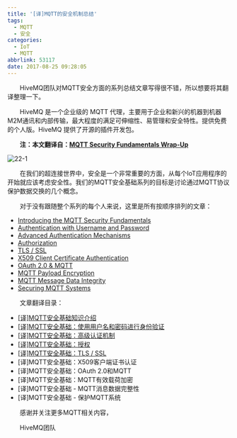 ```yaml
---
title: '[译]MQTT的安全机制总结'
tags:
  - MQTT
  - 安全
categories:
  - IoT
  - MQTT
abbrlink: 53117
date: 2017-08-25 09:28:05
---
```


　　HiveMQ团队对MQTT安全方面的系列总结文章写得很不错，所以想要将其翻译整理一下。

<!--more-->

　　HiveMQ 是一个企业级的 MQTT 代理，主要用于企业和新兴的机器到机器M2M通讯和内部传输，最大程度的满足可伸缩性、易管理和安全特性。提供免费的个人版。HiveMQ 提供了开源的插件开发包。


　　**注：本文翻译自：[MQTT Security Fundamentals Wrap-Up](http://www.hivemq.com/blog/mqtt-security-fundamentals-wrap-up)**

![22-1](http://www.hivemq.com/wp-content/uploads/mqttsecurityfundamentals.png)

　　在我们的超连接世界中，安全是一个非常重要的方面，从每个IoT应用程序的开始就应该考虑安全性。我们的MQTT安全基础系列的目标是讨论通过MQTT协议保护数据交换的几个概念。

　　对于没有跟随整个系列的每个人来说，这里是所有按顺序排列的文章：

- [Introducing the MQTT Security Fundamentals](http://www.hivemq.com/introducing-the-mqtt-security-fundamentals/)
- [Authentication with Username and Password](http://www.hivemq.com/mqtt-security-fundamentals-authentication-username-password/)
- [Advanced Authentication Mechanisms](http://www.hivemq.com/mqtt-security-fundamentals-advanced-authentication-mechanisms/)
- [Authorization](http://www.hivemq.com/mqtt-security-fundamentals-authorization/)
- [TLS / SSL](http://www.hivemq.com/mqtt-security-fundamentals-tls-ssl/)
- [X509 Client Certificate Authentication](http://www.hivemq.com/mqtt-security-fundamentals-x509-client-certificate-authentication/)
- [OAuth 2.0 & MQTT](http://www.hivemq.com/mqtt-security-fundamentals-oauth-2-0-mqtt/)
- [MQTT Payload Encryption](http://www.hivemq.com/mqtt-security-fundamentals-payload-encryption/)
- [MQTT Message Data Integrity](http://www.hivemq.com/mqtt-security-fundamentals-mqtt-message-data-integrity/)
- [Securing MQTT Systems](http://www.hivemq.com/mqtt-security-fundamentals-securing-mqtt-systems/)

　　文章翻译目录：

- [[译]MQTT安全基础知识介绍](http://fanzhenyu.me/2017/08/23/译-MQTT安全基础知识介绍/)
- [[译]MQTT安全基础：使用用户名和密码进行身份验证](http://fanzhenyu.me/2017/08/24/译-MQTT安全基础：使用用户名和密码进行身份验证/)
- [[译]MQTT安全基础：高级认证机制](http://fanzhenyu.me/2017/09/23/译-MQTT安全基础：高级认证机制/)
- [[译]MQTT安全基础：授权](http://fanzhenyu.me/2017/09/28/译-MQTT安全基础：授权/)
- [[译]MQTT安全基础：TLS / SSL](http://fanzhenyu.me/2017/10/10/译-MQTT安全基础：TLS/SSL/)
- [译]MQTT安全基础：X509客户端证书认证
- [译]MQTT安全基础：OAuth 2.0和MQTT
- [译]MQTT安全基础：MQTT有效载荷加密
- [译]MQTT安全基础 - MQTT消息数据完整性
- [译]MQTT安全基础 - 保护MQTT系统

　　感谢并关注更多MQTT相关内容，

　　HiveMQ团队
